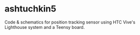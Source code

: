 # ashtuchkin5
Code &amp; schematics for position tracking sensor using HTC Vive's Lighthouse system and a Teensy board.
